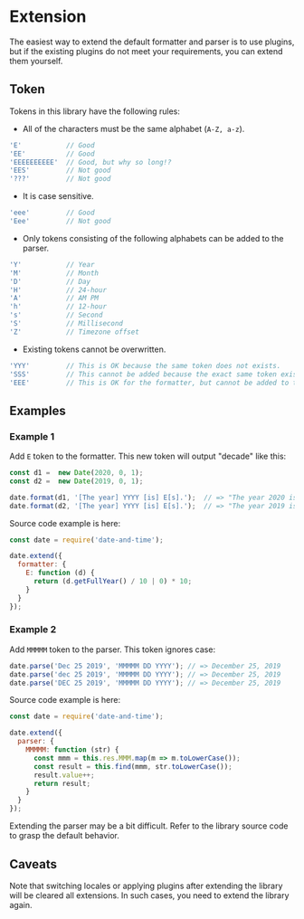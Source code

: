 # Extension

The easiest way to extend the default formatter and parser is to use plugins, but if the existing plugins do not meet your requirements, you can extend them yourself.

## Token

Tokens in this library have the following rules:

- All of the characters must be the same alphabet (`A-Z, a-z`).

```javascript
'E'           // Good
'EE'          // Good
'EEEEEEEEEE'  // Good, but why so long!?
'EES'         // Not good
'???'         // Not good
```

- It is case sensitive.

```javascript
'eee'         // Good
'Eee'         // Not good
```

- Only tokens consisting of the following alphabets can be added to the parser.

```javascript
'Y'           // Year
'M'           // Month
'D'           // Day
'H'           // 24-hour
'A'           // AM PM
'h'           // 12-hour
's'           // Second
'S'           // Millisecond
'Z'           // Timezone offset
```

- Existing tokens cannot be overwritten.

```javascript
'YYY'         // This is OK because the same token does not exists.
'SSS'         // This cannot be added because the exact same token exists.
'EEE'         // This is OK for the formatter, but cannot be added to the parser.
```

## Examples

### Example 1

Add `E` token to the formatter. This new token will output "decade" like this:

```javascript
const d1 =  new Date(2020, 0, 1);
const d2 =  new Date(2019, 0, 1);

date.format(d1, '[The year] YYYY [is] E[s].');  // => "The year 2020 is 2020s."
date.format(d2, '[The year] YYYY [is] E[s].');  // => "The year 2019 is 2010s."
```

Source code example is here:

```javascript
const date = require('date-and-time');

date.extend({
  formatter: {
    E: function (d) {
      return (d.getFullYear() / 10 | 0) * 10;
    }
  }
});
```

### Example 2

Add `MMMMM` token to the parser. This token ignores case:

```javascript
date.parse('Dec 25 2019', 'MMMMM DD YYYY'); // => December 25, 2019
date.parse('dec 25 2019', 'MMMMM DD YYYY'); // => December 25, 2019
date.parse('DEC 25 2019', 'MMMMM DD YYYY'); // => December 25, 2019
```

Source code example is here:

```javascript
const date = require('date-and-time');

date.extend({
  parser: {
    MMMMM: function (str) {
      const mmm = this.res.MMM.map(m => m.toLowerCase());
      const result = this.find(mmm, str.toLowerCase());
      result.value++;
      return result;
    }
  }
});
```

Extending the parser may be a bit difficult. Refer to the library source code to grasp the default behavior.

## Caveats

Note that switching locales or applying plugins after extending the library will be cleared all extensions. In such cases, you need to extend the library again.